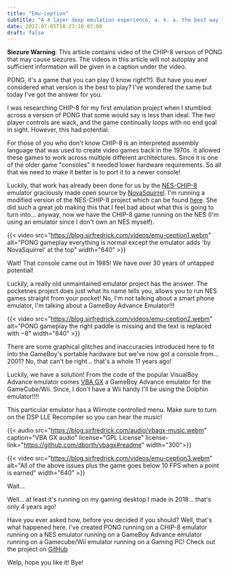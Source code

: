 ```yaml
---
title: "Emu-ception"
subtitle: "A 4 layer deep emulation experience, a. k. a. the best way to play PONG"
date: 2022-07-05T18:23:10-07:00
draft: false
---
```


**Siezure Warning**: This article contains video of the CHIP-8 version of PONG
that may cause siezures. The videos in this article will not autoplay and
sufficient information will be given in a caption under the video.

PONG, it's a game that you can play (I know right?!). But have you ever
considered what version is the best to play? I've wondered the same but today
I've got the answer for you.

I was researching CHIP-8 for my first emulation project when I stumbled across a
version of PONG that some would say is less than ideal. The two player controls
are wack, and the game continually loops with no end goal in sight. However,
this had potential.

For those of you who don't know CHIP-8 is an interpreted assembly language that
was used to create video games back in the 1970s. It allowed these games to work
across multiple different architectures. Since it is one of the older game
"consoles" it needed lower hardware requirements. So all that we need to make it
better is to port it to a newer console!

Luckily, that work has already been done for us by the
[NES-CHIP-8](https://github.com/NovaSquirrel/NES-CHIP-8) emulator graciously
made open source by [NovaSquirrel](https://github.com/NovaSquirrel). I'm running
a modified version of the NES-CHIP-8 project which can be found
[here](https://github.com/sirfredrick/NES-CHIP-8). She did such a great job
making this that I feel bad about what this is going to turn into... anyway, now
we have the CHIP-8 game running on the NES (I'm using an emulator since I don't
own an NES myself).

{{< video src="https://blog.sirfredrick.com/videos/emu-ception1.webm" alt="PONG gameplay everything is normal except the emulator adds 'by NovaSquirrel' at the top" width="640" >}}

Wait! That console came out in 1985! We have over 30 years of
untapped potential!

Luckily, a really old unmaintained emulator project has the answer. The
pocketnes project does just what its name tells you, allows you to run NES games
straight from your pocket! No, I'm not talking about a smart phone emulator, I'm
talking about a GameBoy Advance Emulator!!!

{{< video src="https://blog.sirfredrick.com/videos/emu-ception2.webm" alt="PONG gameplay the right paddle is missing and the text is replaced with −8" width="640" >}}

There are some graphical glitches and inaccuracies introduced here to fit into
the GameBoy's portable hardware but we've now got a console from... 2001? No,
that can't be right... that's a whole 11 years ago!

Luckily, we have a solution! From the code of the popular VisualBoy Advance
emulator comes [VBA GX](https://wiibrew.org/wiki/Visual_Boy_Advance_GX) a
GameBoy Advance emulator for the GameCube/Wii. Since, I don't have a Wii handy
I'll be using the Dolphin emulator!!!!

This particular emulator has a Wiimote controlled menu. Make sure to turn on the
DSP LLE Recompiler so you can hear the music!

{{< audio src="https://blog.sirfredrick.com/audio/vbagx-music.webm" caption="VBA GX audio" license="GPL License" license-link="https://github.com/dborth/vbagx#readme" width="300">}}

{{< video src="https://blog.sirfredrick.com/videos/emu-ception3.webm" alt="All of the above issues plus the game goes below 10 FPS when a point is earned" width="640" >}}

Wait...

Well... at least it's running on my gaming desktop I made in 2018... that's only
4 years ago!

Have you ever asked how, before you decided if you should? Well, that's what
happened here. I've created PONG running on a CHIP-8 emulator running on a NES
emulator running on a GameBoy Advance emulator running on a Gamecube/Wii
emulator running on a Gaming PC! Check out the project on
[GitHub](https://github.com/sirfredrick/emu-ception)

Welp, hope you like it! Bye!
